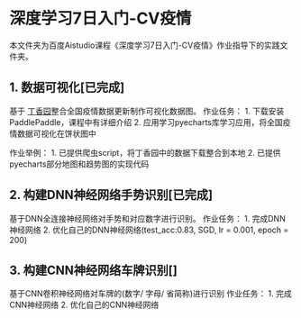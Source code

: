 # 深度学习7日入门-CV疫情
本文件夹为百度Aistudio课程《深度学习7日入门-CV疫情》作业指导下的实践文件夹。
## 1. 数据可视化[已完成]
基于 [丁香园](https://ncov.dxy.cn/ncovh5/view/pneumonia)整合全国疫情数据更新制作可视化数据图。
作业任务：
	1. 下载安装 PaddlePaddle，课程中有详细介绍
	2. 应用学习pyecharts库学习应用，将全国疫情数据可视化在饼状图中

作业举例：
	1. 已提供爬虫script，将丁香园中的数据下载整合到本地
	2. 已提供pyecharts部分地图和趋势图的实现代码
	
## 2. 构建DNN神经网络手势识别[已完成]
基于DNN全连接神经网络对手势和对应数字进行识别。
作业任务：
	1. 完成DNN 神经网络
	2. 优化自己的DNN神经网络(test_acc:0.83, SGD, lr = 0.001, epoch = 200)

## 3. 构建CNN神经网络车牌识别[]
基于CNN卷积神经网络对车牌的(数字/ 字母/ 省简称)进行识别
作业任务：
	1. 完成CNN神经网络
	2. 优化自己的CNN神经网络

